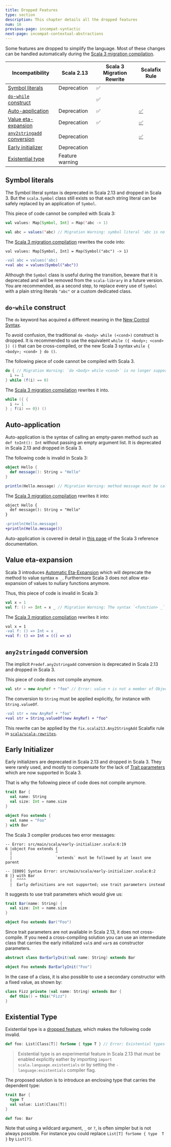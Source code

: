 ```yaml
---
title: Dropped Features
type: section
description: This chapter details all the dropped features
num: 16
previous-page: incompat-syntactic
next-page: incompat-contextual-abstractions
---
```


Some features are dropped to simplify the language.
Most of these changes can be handled automatically during the [Scala 3 migration compilation](tooling-migration-mode.html).

|Incompatibility|Scala 2.13|Scala 3 Migration Rewrite|Scalafix Rule|
|--- |--- |--- |--- |
|[Symbol literals](#symbol-literals)|Deprecation|✅||
|[`do`-`while` construct](#do-while-construct)||✅||
|[Auto-application](#auto-application)|Deprecation|✅|[✅](https://github.com/scala/scala-rewrites/blob/main/rewrites/src/main/scala/fix/scala213/ExplicitNonNullaryApply.scala)|
|[Value eta-expansion](#value-eta-expansion)|Deprecation|✅|[✅](https://github.com/scala/scala-rewrites/blob/main/rewrites/src/main/scala/fix/scala213/ExplicitNullaryEtaExpansion.scala)|
|[`any2stringadd` conversion](#any2stringadd-conversion)|Deprecation||[✅](https://github.com/scala/scala-rewrites/blob/main/rewrites/src/main/scala/fix/scala213/Any2StringAdd.scala)|
|[Early initializer](#early-initializer)|Deprecation|||
|[Existential type](#existential-type)|Feature warning|||

## Symbol literals

The Symbol literal syntax is deprecated in Scala 2.13 and dropped in Scala 3.
But the `scala.Symbol` class still exists so that each string literal can be safely replaced by an application of `Symbol`.

This piece of code cannot be compiled with Scala 3:

```scala
val values: Map[Symbol, Int] = Map('abc -> 1)

val abc = values('abc) // Migration Warning: symbol literal 'abc is no longer supported
```

The [Scala 3 migration compilation](tooling-migration-mode.html) rewrites the code into:

```diff
val values: Map[Symbol, Int] = Map(Symbol("abc") -> 1)

-val abc = values('abc)
+val abc = values(Symbol("abc"))
```

Although the `Symbol` class is useful during the transition, beware that it is deprecated and will be removed from the `scala-library` in a future version.
You are recommended, as a second step, to replace every use of `Symbol` with a plain string literals `"abc"` or a custom dedicated class.

## `do`-`while` construct

The `do` keyword has acquired a different meaning in the [New Control Syntax](https://dotty.epfl.ch/docs/reference/other-new-features/control-syntax).

To avoid confusion, the traditional `do <body> while (<cond>)` construct is dropped.
It is recommended to use the equivalent `while ({ <body>; <cond> }) ()` that can be cross-compiled, or the new Scala 3 syntax `while { <body>; <cond> } do ()`.

The following piece of code cannot be compiled with Scala 3.

```scala
do { // Migration Warning: `do <body> while <cond>` is no longer supported
  i += 1
} while (f(i) == 0)
```

The [Scala 3 migration compilation](tooling-migration-mode.html) rewrites it into. 

```scala
while ({ {
  i += 1
} ; f(i) == 0}) ()
```

## Auto-application

Auto-application is the syntax of calling an empty-paren method such as `def toInt(): Int` without passing an empty argument list.
It is deprecated in Scala 2.13 and dropped in Scala 3.

The following code is invalid in Scala 3:

```scala
object Hello {
  def message(): String = "Hello"
}

println(Hello.message) // Migration Warning: method message must be called with () argument
```

The [Scala 3 migration compilation](tooling-migration-mode.html) rewrites it into:

```diff
object Hello {
  def message(): String = "Hello"
}

-println(Hello.message)
+println(Hello.message())
```

Auto-application is covered in detail in [this page](https://dotty.epfl.ch/docs/reference/dropped-features/auto-apply.html) of the Scala 3 reference documentation.

## Value eta-expansion

Scala 3 introduces [Automatic Eta-Expansion](https://dotty.epfl.ch/docs/reference/changed-features/eta-expansion-spec.html) which will deprecate the method to value syntax `m _`.
Furthermore Scala 3 does not allow eta-expansion of values to nullary functions anymore.

Thus, this piece of code is invalid in Scala 3:

```scala
val x = 1
val f: () => Int = x _ // Migration Warning: The syntax `<function> _` is no longer supported;
```

The [Scala 3 migration compilation](tooling-migration-mode.html) rewrites it into:

```diff
val x = 1
-val f: () => Int = x _
+val f: () => Int = (() => x)
```

## `any2stringadd` conversion

The implicit `Predef.any2stringadd` conversion is deprecated in Scala 2.13 and dropped in Scala 3.

This piece of code does not compile anymore.

```scala
val str = new AnyRef + "foo" // Error: value + is not a member of Object
```

The conversion to `String` must be applied explicitly, for instance with `String.valueOf`.

```diff
-val str = new AnyRef + "foo"
+val str = String.valueOf(new AnyRef) + "foo"
```

This rewrite can be applied by the `fix.scala213.Any2StringAdd` Scalafix rule in [`scala/scala-rewrites`](https://index.scala-lang.org/scala/scala-rewrites/scala-rewrites/0.1.2?target=_2.13).

## Early Initializer

Early initializers are deprecated in Scala 2.13 and dropped in Scala 3.
They were rarely used, and mostly to compensate for the lack of [Trait parameters](https://dotty.epfl.ch/docs/reference/other-new-features/trait-parameters.html) which are now supported in Scala 3.

That is why the following piece of code does not compile anymore.

```scala
trait Bar {
  val name: String
  val size: Int = name.size
}

object Foo extends {
  val name = "Foo"
} with Bar
```

The Scala 3 compiler produces two error messages:

```text
-- Error: src/main/scala/early-initializer.scala:6:19 
6 |object Foo extends {
  |                   ^
  |                   `extends` must be followed by at least one parent
```

```text
-- [E009] Syntax Error: src/main/scala/early-initializer.scala:8:2 
8 |} with Bar
  |  ^^^^
  |  Early definitions are not supported; use trait parameters instead
```

It suggests to use trait parameters which would give us:

```scala
trait Bar(name: String) {
  val size: Int = name.size
}

object Foo extends Bar("Foo")
```

Since trait parameters are not available in Scala 2.13, it does not cross-compile.
If you need a cross-compiling solution you can use an intermediate class that carries the early initialized `val`s and `var`s as constructor parameters.

```scala
abstract class BarEarlyInit(val name: String) extends Bar

object Foo extends BarEarlyInit("Foo")
```

In the case of a class, it is also possible to use a secondary constructor with a fixed value, as shown by:

```scala
class Fizz private (val name: String) extends Bar {
  def this() = this("Fizz")
}
```

## Existential Type

Existential type is a [dropped feature](https://dotty.epfl.ch/docs/reference/dropped-features/existential-types.html), which makes the following code invalid.

```scala
def foo: List[Class[T]] forSome { type T } // Error: Existential types are no longer supported
```

> Existential type is an experimental feature in Scala 2.13 that must be enabled explicitly eather by importing `import scala.language.existentials` or by setting the `-language:existentials` compiler flag.

The proposed solution is to introduce an enclosing type that carries the dependent type:

```scala
trait Bar {
  type T
  val value: List[Class[T]]
}

def foo: Bar
```

Note that using a wildcard argument, `_` or `?`, is often simpler but is not always possible.
For instance you could replace `List[T] forSome { type  T }` by `List[?]`.
